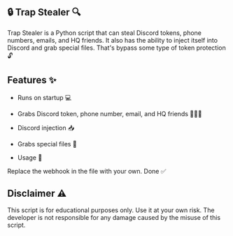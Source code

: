 ## 🔒 Trap Stealer 🔍

Trap Stealer is a Python script that can steal Discord tokens, phone numbers, emails, and HQ friends. It also has the ability to inject itself into Discord and grab special files. That's bypass some type of token protection 🔓

## Features ✨

- Runs on startup 💻

- Grabs Discord token, phone number, email, and HQ friends 📱📧👥

- Discord injection 📥

- Grabs special files 📂

- Usage 🚀


Replace the webhook in the file with your own.
Done ✅

## Disclaimer ⚠️
This script is for educational purposes only. Use it at your own risk. The developer is not responsible for any damage caused by the misuse of this script.
